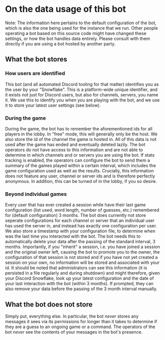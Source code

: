 # On the data usage of this bot

Note: The information here pertains to the default configuration of the bot, which is also the one being used for the instance that we run. 
Other people operating a bot based on this source code might have changed these settings, or how the bot handles data entirely. Please consult with them directly if you are using a bot hosted by another party. 

## What the bot stores 

### How users are identified
This bot (and all automated Discord tooling for that matter) identifies you as the user by your "Snowflake". This is a platform-wide unique identifier, and it exists not just for Discord users, but also for channels, servers, you name it. We use this to identify you when you are playing with the bot, and we use it to store your latest user settings (see below). 

### During the game 
During the game, the bot has to remember the aforementioned ids for all players in the lobby. In "free" mode, this will generally only be the host.
We also store the id of the channel the game is hosted in. All of this data is not used after the game has ended and eventually deleted lazily. The bot operators do not have access to this information and are not able to determine in which channels and or servers you are using the bot. If stats tracking is enabled, the operators can configure the bot to send them a summary of the games played within a certain interval, which includes the game configuration used as well as the results. Crucially, this information does not feature any user, channel or server ids and is therefore perfectly anonymous. In addition, this can be turned of in the lobby, if you so desire.

### Beyond individual games
Every user that has ever created a session while have their last game configuration (list used, word length, number of guesses, etc.) remembered for (default configuration) 3 months. The bot does currently not store seperate configurations for each channel or server that an individual user has used the server in, and instead has exactly one configuration per user. We also store a timestamp with your configuration file, to determine when was the last time you interacted with the bot. The bot needs this to automatically delete your data after the passing of the standard interval, 3 months. Importantly, if you "inherit" a session, i.e. you have joined a session and the original owner left, causing the bot to promote you to the owner, the configuration of that session is not stored and if you have not yet created a session on your own, no information will be stored and associated with your id. 
It should be noted that administrators can see this information (it is persisted in a file regularly and during shutdown) and might therefore, given your Discord Snowflake, look up your latest configuration and the date of your last interaction with the bot (within 3 months). If prompted, they can also remove your data before the passing of the 3 month interval manually. 

## What the bot does not store

Simply put, everything else. In particular, the bot *never* stores any messages it sees via its permissions for longer than it takes to determine if they are a guess to an ongoing game or a command. The operators of the bot *never* see the contents of your messages in the bot's presence.
